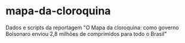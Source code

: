 # mapa-da-cloroquina
Dados e scripts da reportagem "O Mapa da cloroquina: como governo Bolsonaro enviou 2,8 milhões de comprimidos para todo o Brasil"
